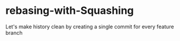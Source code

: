 # rebasing-with-Squashing
Let's make history clean by creating a single commit for every feature branch
